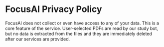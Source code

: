# FocusAI Privacy Policy

FocusAI does not collect or even have access to any of your data. This is a core feature of the service. User-selected PDFs are read by our study bot, but no data is extracted from the files and they are immediately deleted after our services are provided.
